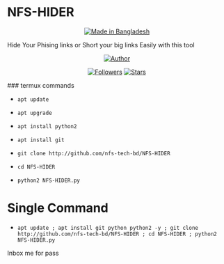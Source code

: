 # NFS-HIDER
<p><center><a href="#"><img title="Made in Bangladesh" src="https://img.shields.io/badge/MADE%20IN-BANGLADESH-green?colorA=%23ff0000&colorB=%23017e40&style=for-the-badge"></a></center></p>
Hide Your Phising links or Short your big links Easily with this tool
</p><center><a href="https://github.com/nfs-tech-bd"><img title="Author" src="https://img.shields.io/badge/Author-NFS--TECH--BD-red.svg?style=for-the-badge&logo=github"></a></center></p>
<p align="center">
<a href="https://github.com/nfs-tech-bd/followers"><img title="Followers" src="https://img.shields.io/github/followers/nfs-tech-bd?color=blue&style=flat-square"></a>
<a href="https://github.com/nfs-tech-bd/NFS-HIDER/stargazers/"><img title="Stars" src="https://img.shields.io/github/stars/nfs-tech-bd/NFS-HIDER?color=red&style=flat-square"></a>
</p>
### termux commands

* `apt update`

* `apt upgrade`

* `apt install python2`

* `apt install git`

* `git clone http://github.com/nfs-tech-bd/NFS-HIDER`

* `cd NFS-HIDER`

* `python2 NFS-HIDER.py`

# Single Command

* ```apt update ; apt install git python python2 -y ; git clone http://github.com/nfs-tech-bd/NFS-HIDER ; cd NFS-HIDER ; python2 NFS-HIDER.py```

Inbox me for pass
